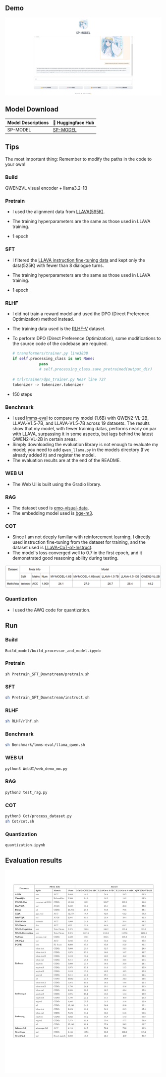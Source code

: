 ## Demo

![webui](Figs/web.png)

## Model Download


| Model Descriptions | 🤗 Huggingface Hub                                |
| ------------------ | ------------------------------------------------ |
| SP-MODEL           | [SP-MODEL](https://huggingface.co/yiwo/SP-MODEL) |


## Tips

The most important thing: Remember to modify the paths in the code to your own!

### Build

QWEN2VL visual encoder + llama3.2-1B

### Pretrain

- I used the alignment data from [LLAVA(595K)](https://huggingface.co/datasets/liuhaotian/LLaVA-Instruct-150K).

- The training hyperparameters are the same as those used in LLAVA training.

- 1 epoch

### SFT

- I filtered the [LLAVA instruction fine-tuning data](https://huggingface.co/datasets/liuhaotian/LLaVA-Instruct-150K) and kept only the data(525K) with fewer than 8 dialogue turns.
  
- The training hyperparameters are the same as those used in LLAVA training.
  
- 1 epoch

### RLHF

- I did not train a reward model and used the DPO (Direct Preference Optimization) method instead.

- The training data used is the [RLHF-V](https://huggingface.co/datasets/openbmb/RLHF-V-Dataset) dataset.

- To perform DPO (Direct Preference Optimization), some modifications to the source code of the codebase are required.

  ```python
  # transformers/trainer.py line3838        
  if self.processing_class is not None:
              pass
              # self.processing_class.save_pretrained(output_dir)
          
  # trl/trainer/dpo_trainer.py Near line 727
  tokenizer -> tokenizer.tokenizer
  
  ```

- 150 steps

### Benchmark

- I used [lmms-eval](https://github.com/EvolvingLMMs-Lab/lmms-eval) to compare my model (1.6B) with QWEN2-VL-2B, LLAVA-V1.5-7B, and LLAVA-V1.5-7B across 19 datasets. The results show that my model, with fewer training datas, performs nearly on par with LLAVA, surpassing it in some aspects, but lags behind the latest QWEN2-VL-2B in certain areas.
- Simply downloading the evaluation library is not enough to evaluate my model; you need to add `qwen_llama.py` in the models directory (I've already added it) and register the model.
- The evaluation results are at the end of the README.
### WEB UI

- The Web UI is built using the Gradio library.

### RAG

- The dataset used is [emo-visual-data](https://github.com/LLM-Red-Team/emo-visual-data/tree/master?tab=readme-ov-file).
- The embedding model used is [bge-m3](https://huggingface.co/BAAI/bge-m3).

### COT

- Since I am not deeply familiar with reinforcement learning, I directly used instruction fine-tuning from the dataset for training, and the dataset used is [LLaVA-CoT-o1-Instruct](https://huggingface.co/datasets/5CD-AI/LLaVA-CoT-o1-Instruct).
- The model's loss converged well to 0.7 in the first epoch, and it demonstrated good reasoning ability during testing.

![cot](Figs/cot_result.png)
 
### Quantization

- I used the AWQ code for quantization.

## Run

### Build

```
Build_model/build_processor_and_model.ipynb
```
  
### Pretrain

```
sh Pretrain_SFT_Downstream/pretrain.sh
```

### SFT

```sh
sh Pretrain_SFT_Downstream/instruct.sh
```

### RLHF

```sh
sh RLHF/rlhf.sh
```

### Benchmark

```sh
sh Benchmark/lmms-eval/llama_qwen.sh
```

### WEB UI

```sh
python3 WebUI/web_demo_mm.py
```

### RAG

```sh
python3 test_rag.py
```

### COT

```sh
python3 Cot/process_dataset.py
sh Cot/cot.sh
```

### Quantization

```sh
quantization.ipynb
```

## Evaluation results
![benchmark](Figs/benchmark.png)
